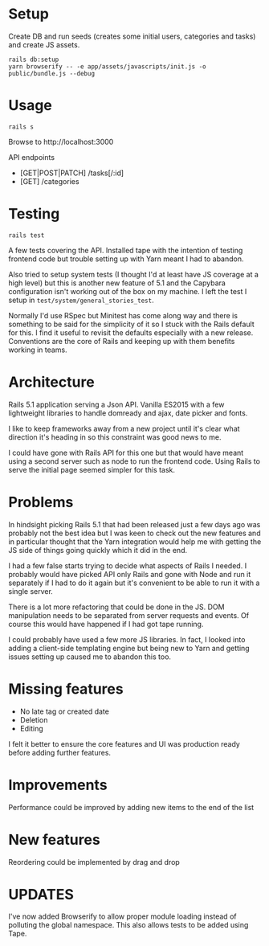 # Setup

Create DB and run seeds (creates some initial users, categories
and tasks) and create JS assets.

    rails db:setup
    yarn browserify -- -e app/assets/javascripts/init.js -o public/bundle.js --debug

# Usage

    rails s

Browse to http://localhost:3000

API endpoints

* [GET|POST|PATCH] /tasks[/:id]
* [GET] /categories

# Testing

    rails test

A few tests covering the API. Installed tape with the intention of testing
frontend code but trouble setting up with Yarn meant I had to abandon.

Also tried to setup system tests (I thought I'd at least have JS coverage at a
high level) but this is another new feature of 5.1 and the Capybara
configuration isn't working out of the box on my machine. I left the test I
setup in `test/system/general_stories_test`.

Normally I'd use RSpec but Minitest has come along way and there is something
to be said for the simplicity of it so I stuck with the Rails default for this.
I find it useful to revisit the defaults especially with a new release.
Conventions  are the core of Rails and keeping up with them benefits working in
teams.

# Architecture

Rails 5.1 application serving a Json API. Vanilla ES2015 with a few lightweight
libraries to handle domready and ajax, date picker and fonts.

I like to keep frameworks away from a new project until it's clear what
direction it's heading in so this constraint was good news to me.

I could have gone with Rails API for this one but that would have meant using
a second server such as node to run the frontend code. Using Rails to serve
the initial page seemed simpler for this task.

# Problems

In hindsight picking Rails 5.1 that had been released just a few days ago was
probably not the best idea but I was keen to check out the new features and in
particular thought that the Yarn integration would help me with getting the JS
side of things going quickly which it did in the end.

I had a few false starts trying to decide what aspects of Rails I needed. I
probably would have picked API only Rails and gone with Node and run it
separately if I had to do it again but it's convenient to be able to run
it with a single server.

There is a lot more refactoring that could be done in the JS. DOM manipulation
needs to be separated from server requests and events. Of course this would have
happened if I had got tape running.

I could probably have used a few more JS libraries. In fact, I looked into
adding a client-side templating engine but being new to Yarn and getting issues
setting up caused me to abandon this too.

# Missing features

* No late tag or created date
* Deletion
* Editing

I felt it better to ensure the core features and UI was production ready before
adding further features.

# Improvements

Performance could be improved by adding new items to the end of the list

# New features

Reordering could be implemented by drag and drop

# UPDATES

I've now added Browserify to allow proper module loading instead of polluting
the global namespace. This also allows tests to be added using Tape.
